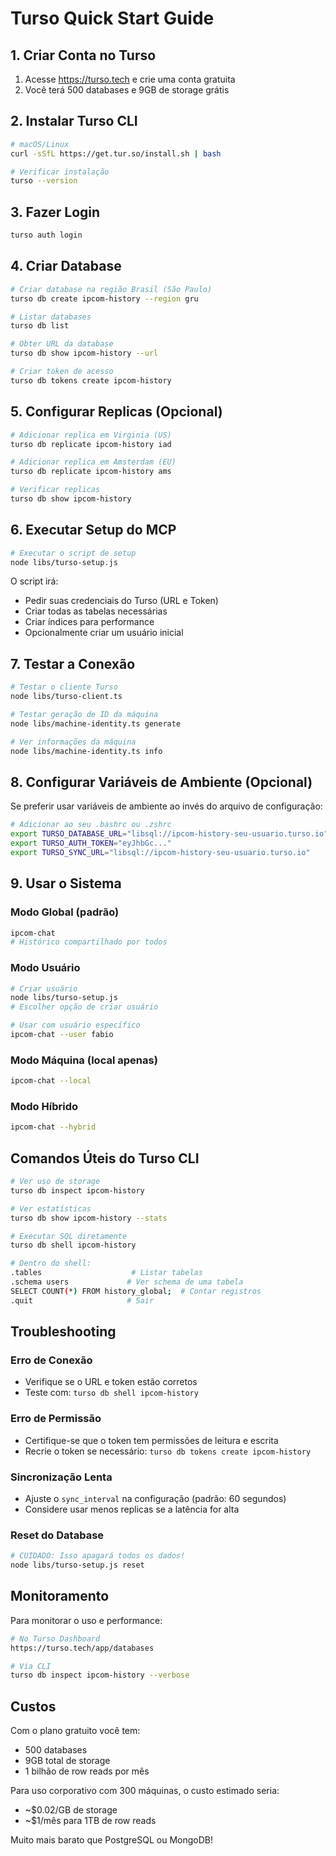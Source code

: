 # Turso Quick Start Guide

## 1. Criar Conta no Turso

1. Acesse https://turso.tech e crie uma conta gratuita
2. Você terá 500 databases e 9GB de storage grátis

## 2. Instalar Turso CLI

```bash
# macOS/Linux
curl -sSfL https://get.tur.so/install.sh | bash

# Verificar instalação
turso --version
```

## 3. Fazer Login

```bash
turso auth login
```

## 4. Criar Database

```bash
# Criar database na região Brasil (São Paulo)
turso db create ipcom-history --region gru

# Listar databases
turso db list

# Obter URL da database
turso db show ipcom-history --url

# Criar token de acesso
turso db tokens create ipcom-history
```

## 5. Configurar Replicas (Opcional)

```bash
# Adicionar replica em Virginia (US)
turso db replicate ipcom-history iad

# Adicionar replica em Amsterdam (EU)
turso db replicate ipcom-history ams

# Verificar replicas
turso db show ipcom-history
```

## 6. Executar Setup do MCP

```bash
# Executar o script de setup
node libs/turso-setup.js
```

O script irá:
- Pedir suas credenciais do Turso (URL e Token)
- Criar todas as tabelas necessárias
- Criar índices para performance
- Opcionalmente criar um usuário inicial

## 7. Testar a Conexão

```bash
# Testar o cliente Turso
node libs/turso-client.ts

# Testar geração de ID da máquina
node libs/machine-identity.ts generate

# Ver informações da máquina
node libs/machine-identity.ts info
```

## 8. Configurar Variáveis de Ambiente (Opcional)

Se preferir usar variáveis de ambiente ao invés do arquivo de configuração:

```bash
# Adicionar ao seu .bashrc ou .zshrc
export TURSO_DATABASE_URL="libsql://ipcom-history-seu-usuario.turso.io"
export TURSO_AUTH_TOKEN="eyJhbGc..."
export TURSO_SYNC_URL="libsql://ipcom-history-seu-usuario.turso.io"
```

## 9. Usar o Sistema

### Modo Global (padrão)
```bash
ipcom-chat
# Histórico compartilhado por todos
```

### Modo Usuário
```bash
# Criar usuário
node libs/turso-setup.js
# Escolher opção de criar usuário

# Usar com usuário específico
ipcom-chat --user fabio
```

### Modo Máquina (local apenas)
```bash
ipcom-chat --local
```

### Modo Híbrido
```bash
ipcom-chat --hybrid
```

## Comandos Úteis do Turso CLI

```bash
# Ver uso de storage
turso db inspect ipcom-history

# Ver estatísticas
turso db show ipcom-history --stats

# Executar SQL diretamente
turso db shell ipcom-history

# Dentro do shell:
.tables                    # Listar tabelas
.schema users             # Ver schema de uma tabela
SELECT COUNT(*) FROM history_global;  # Contar registros
.quit                     # Sair
```

## Troubleshooting

### Erro de Conexão
- Verifique se o URL e token estão corretos
- Teste com: `turso db shell ipcom-history`

### Erro de Permissão
- Certifique-se que o token tem permissões de leitura e escrita
- Recrie o token se necessário: `turso db tokens create ipcom-history`

### Sincronização Lenta
- Ajuste o `sync_interval` na configuração (padrão: 60 segundos)
- Considere usar menos replicas se a latência for alta

### Reset do Database
```bash
# CUIDADO: Isso apagará todos os dados!
node libs/turso-setup.js reset
```

## Monitoramento

Para monitorar o uso e performance:

```bash
# No Turso Dashboard
https://turso.tech/app/databases

# Via CLI
turso db inspect ipcom-history --verbose
```

## Custos

Com o plano gratuito você tem:
- 500 databases
- 9GB total de storage
- 1 bilhão de row reads por mês

Para uso corporativo com 300 máquinas, o custo estimado seria:
- ~$0.02/GB de storage
- ~$1/mês para 1TB de row reads

Muito mais barato que PostgreSQL ou MongoDB!
